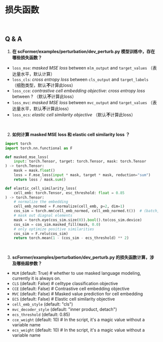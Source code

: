 # 损失函数

<br>

## Q & A

1. **在 scFormer/examples/perturbation/dev_perturb.py 模型训练中，存在哪些损失函数？**
- `loss_mse`: *masked MSE loss* between `mlm_output` and `target_values` （表达量水平，默认计算）
- `loss_cls`: *cross entropy loss* between `cls_output` and `target_labels` （细胞类型，默认**不**计算此loss）
- `loss_cce`: *contrastive cell embedding objective*: *cross entropy loss* between ? （默认**不**计算此loss）
- `loss_mvc`: *masked MSE loss* between `mvc_output` and `target_values` （表达量水平，默认**不**计算此loss）
- `loss_ecs`: *elastic cell similarity objective* （默认**不**计算此loss）

<br>

2. **如何计算 masked MSE loss 和 elastic cell similarity loss ？**
```python
import torch
import torch.nn.functional as F

def masked_mse_loss(
    input: torch.Tensor, target: torch.Tensor, mask: torch.Tensor
) -> torch.Tensor:
    mask = mask.float()
    loss = F.mse_loss(input * mask, target * mask, reduction="sum")
    return loss / mask.sum()

def elastic_cell_similarity_loss(
    cell_emb: torch.Tensor, esc_threshold: float = 0.85
) -> torch.Tensor:
    # normalize the embedding
    cell_emb_normed = F.normalize(cell_emb, p=2, dim=1)
    cos_sim = torch.mm(cell_emb_normed, cell_emb_normed.t())  # (batch, batch)
    # mask out diagnal elements
    mask = torch.eye(cos_sim.size(0)).bool().to(cos_sim.device)
    cos_sim = cos_sim.masked_fill(mask, 0.0)
    # only optimize positive similarities
    cos_sim = F.relu(cos_sim)
    return torch.mean(1 - (cos_sim - ecs_threshold) ** 2)
```

<br>

3. **scFormer/examples/perturbation/dev_perturb.py 的损失函数计算，涉及哪些超参数？**
- `MLM` (default: True)  # whether to use masked language modeling, currently it is always on.
- `CLS` (default: False)  # celltype classification objective
- `CCE` (default: False)  # Contrastive cell embedding objective
- `MVC` (default: False)  # Masked value prediction for cell embedding
- `ECS` (default: False)  # Elastic cell similarity objective
- `cell_emb_style` (default: "cls")
- `mvc_decoder_style` (default: "inner product, detach")
- `ecs_threshold` (default: 0.85)
- `cce_weight` (default: 10)  # In the script, it's a magic value without a variable name
- `ecs_weight` (default: 10)  # In the script, it's a magic value without a variable name

<br>

